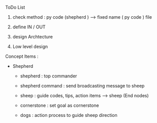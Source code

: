 ToDo List

1.  check  method :  py code (shepherd ) -->  fixed name ( py  code ) file
2.  define  IN / OUT

3.  design   Archtecture

4.  Low level design



Concept Items :

- Shepherd

    - shepherd :  top commander
    
    - shepherd command  :   send broadcasting message to sheep
    
    - sheep :   guide codes, tips, action items    -->  sheep (End nodes)
    
    - cornerstone :    set goal  as   cornerstone
    
    - dogs :    action process  to  guide  sheep direction

    

    

    

